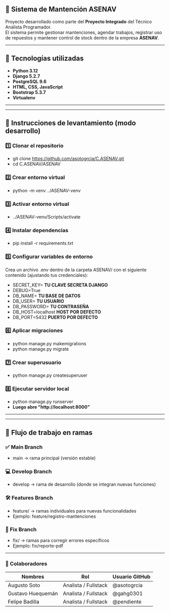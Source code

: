 ## 🚢 Sistema de Mantención ASENAV

Proyecto desarrollado como parte del **Proyecto Integrado** del Técnico Analista Programador.  
El sistema permite gestionar mantenciones, agendar trabajos, registrar uso de repuestos y mantener control de stock dentro de la empresa **ASENAV**.

---

## 🧠 Tecnologías utilizadas

- **Python 3.12**
- **Django 5.2.7**
- **PostgreSQL 9.6**
- **HTML, CSS, JavaScript**
- **Bootstrap 5.3.7**
- **Virtualenv**

---

---
## 🚀 Instrucciones de levantamiento (modo desarrollo)

### 1️⃣ Clonar el repositorio
- git clone https://github.com/asotogrcia/C.ASENAV.git
- cd C.ASENAV/ASENAV


### 2️⃣ Crear entorno virtual
- python -m venv ../ASENAV-venv


### 3️⃣ Activar entorno virtual
- ../ASENAV-venv/Scripts/activate


### 4️⃣ Instalar dependencias
- pip install -r requirements.txt


### 5️⃣ Configurar variables de entorno
Crea un archivo .env dentro de la carpeta ASENAV/ con el siguiente contenido (ajustando tus credenciales):

- SECRET_KEY= **TU CLAVE SECRETA DJANGO**
- DEBUG=True
- DB_NAME= **TU BASE DE DATOS**
- DB_USER= **TU USUARIO**
- DB_PASSWORD= **TU CONTRASEÑA**
- DB_HOST=localhost **HOST POR DEFECTO**
- DB_PORT=5432 **PUERTO POR DEFECTO**

### 6️⃣ Aplicar migraciones
- python manage.py makemigrations
- python manage.py migrate


### 7️⃣ Crear superusuario
- python manage.py createsuperuser


### 8️⃣ Ejecutar servidor local
- python manage.py runserver
- **Luego abre "http://localhost:8000"**
---

---
## 🌿 Flujo de trabajo en ramas

### ✅ Main Branch
- main → rama principal (versión estable)

### 💻 Develop Branch
- develop → rama de desarrollo (donde se integran nuevas funciones)

### 🛠️ Features Branch
- feature/ → ramas individuales para nuevas funcionalidades
- Ejemplo: feature/registro-mantenciones

### 🔩 Fix Branch
- fix/ → ramas para corregir errores específicos
- Ejemplo: fix/reporte-pdf
---

### 🧩 Colaboradores

|       Nombres         |          Rol           |Usuario GitHub|
|-----------------------|------------------------|--------------|
|      Augusto Soto     | Analista / Fullstack   | @asotogrcia  |
|   Gustavo Huequemán   | Analista / Fullstack   |  @gahg0301   |
|     Felipe Badilla    | Analista / Fullstack   | @pendiente   |